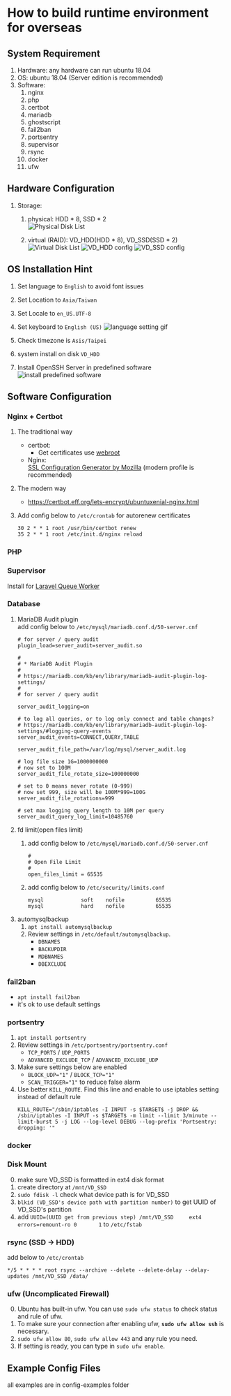 # How to build runtime environment for overseas

## System Requirement
1. Hardware: any hardware can run ubuntu 18.04
2. OS: ubuntu 18.04 (Server edition is recommended)
3. Software:  
    1. nginx
    2. php
    3. certbot
    4. mariadb
    5. ghostscript
    6. fail2ban
    7. portsentry
    8. supervisor
    8. rsync
    9. docker
    10. ufw
    
## Hardware Configuration
1. Storage:
    1. physical: HDD * 8, SSD * 2  
    ![Physical Disk List](https://github.com/0verseas/runtime-builder/blob/master/images/PDs.png)
    
    2. virtual (RAID): VD_HDD(HDD * 8), VD_SSD(SSD * 2)  
    ![Virtual Disk List](https://github.com/0verseas/runtime-builder/blob/master/images/VDs.png)
    ![VD_HDD config](https://github.com/0verseas/runtime-builder/blob/master/images/VD_HDD_config.jpg)
    ![VD_SSD config](https://github.com/0verseas/runtime-builder/blob/master/images/VD_SSD_config.jpg)
    
## OS Installation Hint
1. Set language to `English` to avoid font issues
2. Set Location to `Asia/Taiwan`
3. Set Locale to `en_US.UTF-8`
4. Set keyboard to `English (US)`
    ![language setting gif](https://github.com/0verseas/runtime-builder/blob/master/images/system-install-choose-language.gif)

5. Check timezone is `Asis/Taipei`
6. system install on disk `VD_HDD`
7. Install OpenSSH Server in predefined software
    ![install predefined software](https://github.com/0verseas/runtime-builder/blob/master/images/system-install-predefined-software.png)

## Software Configuration
### Nginx + Certbot
1. The traditional way
    * certbot:
        - Get certificates use [webroot](https://certbot.eff.org/docs/using.html#webroot)
    * Nginx:  
        [SSL Configuration Generator by Mozilla](https://mozilla.github.io/server-side-tls/ssl-config-generator/) (modern profile is recommended)
2. The modern way
    - https://certbot.eff.org/lets-encrypt/ubuntuxenial-nginx.html
3. Add config below to `/etc/crontab` for autorenew certificates

    ```
    30 2 * * 1 root /usr/bin/certbot renew
    35 2 * * 1 root /etc/init.d/nginx reload
    ```

### PHP

### Supervisor
Install for [Laravel Queue Worker](https://laravel.com/docs/5.7/queues#supervisor-configuration)

### Database
1. MariaDB Audit plugin  
    add config below to `/etc/mysql/mariadb.conf.d/50-server.cnf`  
    ``` config
    # for server / query audit
    plugin_load=server_audit=server_audit.so
    
    #
    # * MariaDB Audit Plugin
    #
    # https://mariadb.com/kb/en/library/mariadb-audit-plugin-log-settings/
    #
    # for server / query audit

    server_audit_logging=on

    # to log all queries, or to log only connect and table changes?
    # https://mariadb.com/kb/en/library/mariadb-audit-plugin-log-settings/#logging-query-events
    server_audit_events=CONNECT,QUERY,TABLE

    server_audit_file_path=/var/log/mysql/server_audit.log

    # log file size 1G=1000000000
    # now set to 100M
    server_audit_file_rotate_size=100000000

    # set to 0 means never rotate (0-999)
    # now set 999, size will be 100M*999=100G
    server_audit_file_rotations=999

    # set max logging query length to 10M per query
    server_audit_query_log_limit=10485760
    ```
2. fd limit(open files limit)  
    1. add config below to `/etc/mysql/mariadb.conf.d/50-server.cnf`  
        ```config
        #
        # Open File Limit
        #
        open_files_limit = 65535
        ```
    
    2. add config below to `/etc/security/limits.conf`  
        ```config
        mysql            soft    nofile          65535
        mysql            hard    nofile          65535
        ```
3. automysqlbackup
    1. `apt install automysqlbackup`
    2. Review settings in `/etc/default/automysqlbackup`.
        - `DBNAMES`
        - `BACKUPDIR`
        - `MDBNAMES`
        - `DBEXCLUDE`

### fail2ban
- `apt install fail2ban`
- it's ok to use default settings

### portsentry
1. `apt install portsentry`
2. Review settings in `/etc/portsentry/portsentry.conf`
    - `TCP_PORTS` / `UDP_PORTS`
    - `ADVANCED_EXCLUDE_TCP` / `ADVANCED_EXCLUDE_UDP`
3. Make sure settings below are enabled
    - `BLOCK_UDP="1"` / `BLOCK_TCP="1"`
    - `SCAN_TRIGGER="1"` to reduce false alarm
4. Use better `KILL_ROUTE`. Find this line and enable to use iptables setting instead of default rule
    ```
    KILL_ROUTE="/sbin/iptables -I INPUT -s $TARGET$ -j DROP && /sbin/iptables -I INPUT -s $TARGET$ -m limit --limit 3/minute --limit-burst 5 -j LOG --log-level DEBUG --log-prefix 'Portsentry: dropping: '"
    ```

### docker

### Disk Mount
0. make sure VD_SSD is formatted in ext4 disk format
1. create directory at `/mnt/VD_SSD`
1. `sudo fdisk -l` check what device path is for VD_SSD
2. `blkid (VD_SSD's device path with partition number)` to get UUID of VD_SSD's partition
3. add `UUID=(UUID get from previous step) /mnt/VD_SSD     ext4    errors=remount-ro 0       1` to `/etc/fstab`

### rsync (SSD -> HDD)
add below to `/etc/crontab`  
```
*/5 * * * * root rsync --archive --delete --delete-delay --delay-updates /mnt/VD_SSD /data/
```

### ufw (Uncomplicated Firewall)
0. Ubuntu has built-in ufw. You can use `sudo ufw status` to check status and rule of ufw.
1. To make sure your connection after enabling ufw, **`sudo ufw allow ssh`** is necessary.
2. `sudo ufw allow 80`, `sudo ufw allow 443` and any rule you need.
3. If setting is ready, you can type in `sudo ufw enable`.

## Example Config Files
all examples are in config-examples folder
